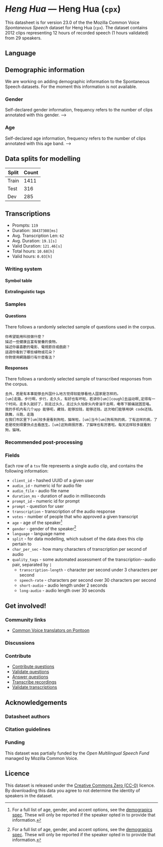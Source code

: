 # *Heng Hua* &mdash; Heng Hua (`cpx`)
This datasheet is for version 23.0 of the the Mozilla Common Voice *Spontaneous Speech* dataset 
for Heng Hua (`cpx`). The dataset contains 2012 clips representing 12 hours of recorded
speech (1 hours validated) from 29 speakers.

## Language
<!-- {{LANGUAGE_DESCRIPTION}} -->
<!-- Provide a brief (1-2 paragraph) description of your language -->

## Demographic information
We are working on adding demographic information to the Spontaneous Speech datasets. For the moment this information
is not available.



<!--
The dataset includes the following distribution of age and gender.
<!-- You can get a lot of the information in this section from https://analyzer.cv-toolbox.web.tr/browse -->

### Gender
Self-declared gender information, frequency refers to the number of clips annotated with this gender.
-->



<!--
<!-- {{GENDER_TABLE}} -->
<!-- @ AUTOMATICALLY GENERATED @ -->
<!-- | Gender | Frequency |
|--------|-----------|
| male, masculine | ? |
| undeclared | ? |
| female, feminine | ? | -->

### Age
Self-declared age information, frequency refers to the number of clips annotated with this age band.
-->
<!-- {{AGE_TABLE}} -->
<!-- @ AUTOMATICALLY GENERATED @ -->
<!-- | Age band | Frequency |
|----------|-----------|
| teens | ? |
| twenties | ? |
| thirties | ? |
| fourties | ? |
| fifties | ? |
   ...if other age ranges are present in your data, add rows... -->

## Data splits for modelling



 | Split | Count |
|-|-|
| Train | 1411 |
| Test | 316 |
| Dev | 285 |

<!-- @ AUTOMATICALLY GENERATED @ -->

## Transcriptions

* Prompts: `119`
* Duration: `38437308[ms]`
* Avg. Transcription Len: `62`
* Avg. Duration: `19.1[s]`
* Valid Duration: `121.46[s]`
* Total hours: `10.68[h]`
* Valid hours: `0.03[h]`

<!-- {{TRANSCRIPTIONS_DESCRIPTION}} -->
<!-- A description of the transcription system used -->

### Writing system
<!-- {{WRITING_SYSTEM_DESCRIPTION}} -->
<!-- @ OPTIONAL @ -->
<!-- A description of the writing system (or writing systems) used in the text corpus -->

#### Symbol table
<!-- {{ALPHABET_TABLE}} -->
<!-- @ OPTIONAL @ -->
<!-- If the writing system is alphabetic, you can include the valid alphabet here -->

#### Extralinguistic tags

### Samples

#### Questions
There follows a randomly selected sample of questions used in the corpus.

```
你希望能用科技做什麼？
描述一些健康且富有營養的食物。
描述你最喜歡的電影、電視節目或戲劇？
這週你看到了哪些植物或花朵？
你對使用網路銀行有什麼看法？
```

<!-- {{QUESTIONS_SAMPLE}} -->

#### Responses
There follows a randomly selected sample of transcribed responses from the corpus.

```
去外，若是有本事能够去外国什么地方觉得较能够看他人国家是怎样的。
[um]走路，步行啊，步行，走久久，有好也有坏啦，若讲你[um][cough]去运动啊,定得有一个时间。走多久就好了，别走过头久，走过头久怕骨头内骨油干去啊，嘞等下脚痛就困苦咯。
我的手机内有几个app 能够呃，藏钱，能够加钱，能够还钱。这次咱们能够用QR code还钱。
跳舞，斗跑，走路
在我们市区里下[um]较多是看到狗啦，猫咪啦，[um]当今[um]狗有狗的病，了有这样的病，了若是咬到得要快点去看医生。[um]这狗病很厉害，了猫咪也有厉害啦。每天这样较多就看到狗，猫咪。
```

<!-- {{TRANSCRIPTIONS_SAMPLE}} -->

### Recommended post-processing
<!-- {{RECOMMENDED_POSTPROCESSING_DESCRIPTION}} -->
<!-- @ OPTIONAL @ -->
<!-- What should people do before they use the data, for example Unicode normalisation or normalisation of extralinguistic tags -->

### Fields
Each row of a `tsv` file represents a single audio clip, and contains the following information:

* `client_id` - hashed UUID of a given user
* `audio_id` - numeric id for audio file
* `audio_file` - audio file name
* `duration_ms` - duration of audio in milliseconds
* `prompt_id` - numeric id for prompt
* `prompt` - question for user
* `transcription` - transcription of the audio response
* `votes` - number of people that who approved a given transcript
* `age` - age of the speaker[^1]
* `gender` - gender of the speaker[^1]
* `language` - language name
* `split` - for data modelling, which subset of the data does this clip pertain to
* `char_per_sec` - how many characters of transcription per second of audio
* `quality_tags` - some automated assessment of the transcription--audio pair, separated by `|`
   * `transcription-length` - character per second under 3 characters per second
   * `speech-rate` - characters per second over 30 characters per second
   * `short-audio` - audio length under 2 seconds
   * `long-audio` - audio length over 30 seconds

#### 
[^1]: For a full list of age, gender, and accent options, see the
[demograpics
spec](https://github.com/common-voice/common-voice/blob/main/web/src/stores/demographics.ts). These
will only be reported if the speaker opted in to provide that
information.

## Get involved!

### Community links

* [Common Voice translators on Pontoon](https://pontoon.mozilla.org/cpx/common-voice/contributors/)

<!-- {{COMMUNITY_LINKS_LIST}} -->
<!-- @ OPTIONAL @ -->
<!-- Links to community chats / fora -->

### Discussions
<!-- {{DISCUSSION_LINKS_LIST}} -->
<!-- @ OPTIONAL @ -->
<!-- Any links to discussions, for example on Discourse or other fora or blogs can be included here -->

### Contribute
* [Contribute questions](https://commonvoice.mozilla.org/spontaneous-speech/beta/question)
* [Validate questions](https://commonvoice.mozilla.org/spontaneous-speech/beta/validate)
* [Answer questions](https://commonvoice.mozilla.org/spontaneous-speech/beta/prompts)
* [Transcribe recordings](https://commonvoice.mozilla.org/spontaneous-speech/beta/transcribe)
* [Validate transcriptions](https://commonvoice.mozilla.org/spontaneous-speech/beta/check-transcript)
<!-- {{CONTRIBUTE_LINKS_LIST}} -->
<!-- Here you can include links for how to contribute to the dataset -->

## Acknowledgements

### Datasheet authors
<!-- {{DATASHEET_AUTHORS_LIST}} -->
<!-- A list in the format of: Your Name <email@email.com> -->

### Citation guidelines
<!-- {{CITATION_DESCRIPTION}} -->
<!-- @ OPTIONAL @ -->
<!-- If you published a paper and would like people to cite it, you can include the BiBTeX here -->

### Funding

This dataset was partially funded by the *Open Multilingual Speech Fund* managed by Mozilla Common Voice.
<!-- {{FUNDING_DESCRIPTION}} -->
<!-- @ OPTIONAL @ -->
<!-- If you received any funding, you can include the acknowledgement here -->

## Licence
This dataset is released under the [Creative Commons Zero (CC-0)](https://creativecommons.org/public-domain/cc0/) licence. By downloading this data
you agree to not determine the identity of speakers in the dataset.